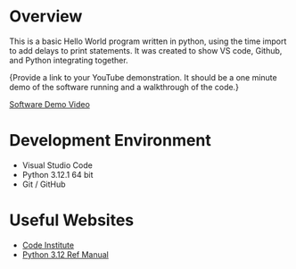 # Overview

This is a basic Hello World program written in python, using the time import to add delays to print statements. It was created to show VS code, Github, and Python integrating together.

{Provide a link to your YouTube demonstration.  It should be a one minute demo of the software running and a walkthrough of the code.}

[Software Demo Video](http://youtube.link.goes.here)

# Development Environment

* Visual Studio Code
* Python 3.12.1 64 bit
* Git / GitHub

# Useful Websites

* [Code Institute](https://codeinstitute.net/global/blog/how-to-wait-in-python/)
* [Python 3.12 Ref Manual](https://docs.python.org/3.12/#)